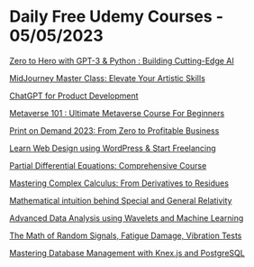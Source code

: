 # Daily Free Udemy Courses - 05/05/2023

[Zero to Hero with GPT-3 & Python : Building Cutting-Edge AI](https://www.udemy.com/course/zero-to-hero-with-gpt-3-python-building-cutting-edge-ai/?couponCode=APRIL2023)
[MidJourney Master Class: Elevate Your Artistic Skills](https://www.udemy.com/course/midjourney-master-class-elevate-your-artistic-skills/?couponCode=FREE2023)
[ChatGPT for Product Development](https://www.udemy.com/course/chatgpt-for-product-development/?couponCode=D56B99FF5671FFF42AFD)
[Metaverse 101 : Ultimate Metaverse Course For Beginners](https://www.udemy.com/course/metaverse-101-ultimate-metaverse-course-for-beginners/?couponCode=FREE2023)
[Print on Demand 2023: From Zero to Profitable Business](https://www.udemy.com/course/print-on-demand-course/?couponCode=SUBHANALLAHO523)
[Learn Web Design using WordPress & Start Freelancing](https://www.udemy.com/course/become-successful-wordpress-freelancer-to-make-money-online/?couponCode=SUBHANALLAH0523)
[Partial Differential Equations: Comprehensive Course](https://www.udemy.com/course/mathematical-intuition-for-heisenberg-uncertainty-principle/?couponCode=PARTIAL1)
[Mastering Complex Calculus: From Derivatives to Residues](https://www.udemy.com/course/mathematical-theory-of-complex-calculus/?couponCode=COMPLEX1)
[Mathematical intuition behind Special and General Relativity](https://www.udemy.com/course/mathematical-intuition-behind-special-and-general-relativity/?couponCode=TENSOR1)
[Advanced Data Analysis using Wavelets and Machine Learning](https://www.udemy.com/course/advanced-data-analysis-using-wavelets-and-machine-learning/?couponCode=WAVELET1)
[The Math of Random Signals, Fatigue Damage, Vibration Tests](https://www.udemy.com/course/the-math-of-random-signals-fatigue-damage-vibration-tests/?couponCode=VIBRATION1)
[Mastering Database Management with Knex.js and PostgreSQL](https://www.udemy.com/course/database-management-knexjs-postgresql/?couponCode=DEVLYZER-C3-P4)
